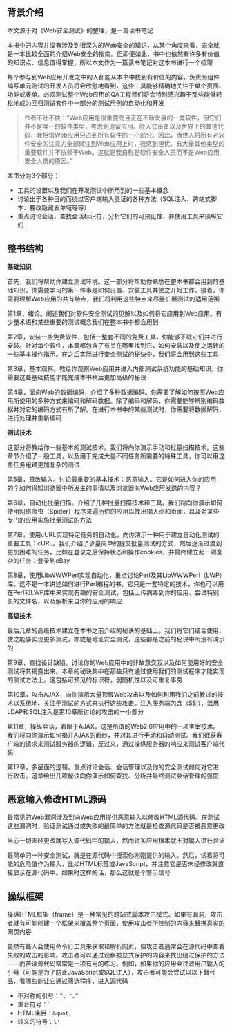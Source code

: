## 背景介绍

本文源于对《Web安全测试》的整理，是一篇读书笔记

本书中的内容并没有涉及到很深入的Web安全的知识，从某个角度来看，完全就是一本比较全面的介绍Web安全的指南。但即便如此，书中也依然有许多有价值的知识点、信息值得掌握，所以本文作为一篇读书笔记对这本书进行一个梳理

每个参与到Web应用开发之中的人都能从本书中找到有价值的内容。负责为组件编写单元测试的开发人员将会欣慰地看到，这些工具能够精确地关注于单个页面、功能或表单。必须测试整个Web应用的QA工程师们将会特别感兴趣于那些能够轻松地成为回归测试套件中一部分的测试用例的自动化和开发

>作者不吐不快：“Web应用是很重要而且正在不断发展的一类软件，但它们并不是唯一的软件类型，考虑到遗留应用、嵌入式设备以及世界上的其他代码，我相信Web应用只占到所有软件的一小部分。因此，当世人将所有对软件安全的注意力全部倾注到Web应用上时，我感到担忧。有大量其他类型的重要软件并不依赖于Web。这就是我自称是软件安全人员而不是Web应用安全人员的原因。”

本书分为3个部分：

* 工具的设置以及我们在开发测试中所用到的一些基本概念
* 讨论出于各种目的而绕过客户端输入验证的各种方法（SQL注入、跨站式脚本、篡改隐藏表单域等等）
* 重点讨论会话，查找会话标识符，分析它们的可预见性，并使用工具来操纵它们

## 整书结构

**基础知识**

首先，我们将帮助你建立测试环境。这一部分将帮助你熟悉在整本书都会用到的基础知识。你需要学习的第一件事是如何设置、安装工具并使之开始工作。接着，你需要理解Web应用的共有特点，我们将利用这些特点来尽量扩展测试的适用范围

第1章，绪论。阐述我们对软件安全测试的见解以及如何将它应用到Web应用。有少量术语和某些重要的测试概念我们在整本书中都会用到

第2章，安装一些免费软件，包括一整套不同的免费工具，你能够下载它们并进行安装。针对每个软件，本章都包含了有关在哪里找到它，如何安装以及使之运转的一些基本操作指示。在之后实际进行安全测试的秘诀中，我们将会用到这些工具

第3章，基本观察。教给你观察Web应用并进入内部测试系统功能的基础知识。你需要这些基础技能才能完成本书稍后更加高级的秘诀

第4章，面向Web的数据编码，介绍了多种数据编码。你需要了解如何按照Web应用所使用的多种方式来编码和解码数据。除了编码和解码，你需要能够辨别编码数据并对它的编码方式有所了解。在进行本书中的某些测试时，你需要将数据解码，进行处理并重新编码

**测试技术**

这部分将教给你一些基本的测试技术。我们将向你演示手动和批量扫描技术。这些章节介绍了一般工具，以及用于完成大量不同任务所需要的特殊工具，你可以用这些任务组建更加复杂的测试

第5章，篡改输入。讨论最重要的基本技术：恶意输入。它是如何进入你的应用的？如何得知浏览器中所发生的事情以及浏览器向Web应用发送的内容？

第6章，自动化批量扫描。介绍了几种批量扫描技术和工具。我们将向你演示如何使用网络爬虫（Spider）程序来遍历你的应用以找出输入点和页面，以及对某些专门的应用实施批量测试的方法

第7章，使用cURL实现特定任务的自动化，向你演示一种用于建立自动化测试的重要工具：cURL。我们介绍了少量简单的提交批量测试的方式，然后逐渐过渡到更加困难的任务，比如在登录之后保持状态和操作cookies，并最终建立起一项复杂的任务：登录到eBay

第8章，使用LibWWWPerl实现自动化，重点讨论Perl及其LibWWWPerl（LWP）库。这不是一本讲述如何进行Perl编程的书。它只是一套特定的技术，你也可以用在Perl和LWP库中来实现有趣的安全测试，包括上传病毒到你的应用、尝试特别长的文件名，以及解析来自你的应用的响应

**高级技术**

最后几章的高级技术建立在本书之前介绍的秘诀的基础上。我们将它们结合使用，使之能够实现更多测试，亦或是地址安全测试，这些都是之前的秘诀中所没有演示的

第9章，查找设计缺陷。讨论你的Web应用中的非故意交互以及如何使用好的安全测试将其揭露出来。本章的秘诀集中在那些只有通过使用我们的测试程序才能实现的测试方法上。这包括可预见的标识符，弱随机性以及可重复事务

第10章，攻击AJAX，向你演示大量顶级Web攻击以及如何利用我们之前教过的技术以系统地、关注于测试的方式来执行这些攻击。注入服务端包含（SSI），滥用LDAP和SQL注入是第10章所讨论的攻击的一小部分

第11章，操纵会话，着眼于AJAX，这是所谓的Web2.0应用中的一项主宰技术。我们将向你演示如何揭开AJAX的面纱，并对其进行手动和自动测试。我们截获客户端的请求来测试服务器的逻辑，反过来，通过操纵服务器的响应来测试客户端代码

第12章，多层面的逻辑，重点讨论会话、会话管理以及你的安全测试如何对它进行攻击。这章给出几项秘诀向你演示如何查找、分析并最终测试会话管理的强度

## 恶意输入修改HTML源码

最常见的Web漏洞涉及到向Web应用提供恶意输入以修改HTML源代码。在测试这些漏洞时，验证测试通过或失败的最简单的方法就是检查源代码是否被恶意更改

当心一切未经更改就写入源代码中的输入，然而许多应用根本就不对输入进行验证

最简单的一种安全测试，就是在源代码中搜索你刚刚提供的输入。然后，试着将可能的危险值作为输入，比如HTML标签或JavaScript，并注意它是否未经修改就直接显示在源代码中。如果时这样的话，那么这就是个警示信号

## 操纵框架

操纵HTML框架（frame）是一种常见的跨站式脚本攻击模式。如果有漏洞，攻击者就有可能创建一个框架来覆盖整个页面，使用攻击者所控制的内容来替换真实的网页内容

虽然有些人会使用命令行工具来获取和解析网页，但攻击者通常会在源代码中查看失败的攻击的影响。攻击者可以通过观察被显式保护的内容来找出绕过保护的方法——而苦读源代码常常是一项有用的练习。例如，如果你的应用会过滤用户输入的引号（可能是为了防止JavaScript或SQL注入），攻击者可能会尝试以以下替代品，看哪些能让它通过筛选程序，进入源代码

* 不对称的引号：`“`、`"`、`”` 
* 重音符号：\`
* HTML条目：`&quot;`
* 转义的符号：`\'`
 
